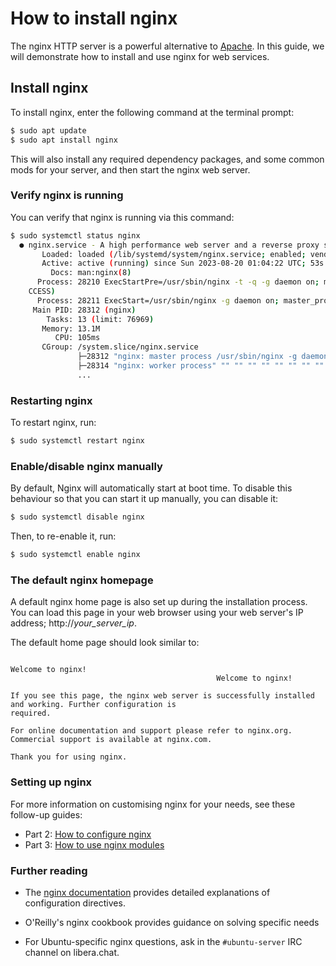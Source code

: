 # How to install nginx

The nginx HTTP server is a powerful alternative to [Apache](how-to-install-apache2.md). In this guide, we will demonstrate how to install and use nginx for web services.

## Install nginx

To install nginx, enter the following command at the terminal prompt:

```bash
$ sudo apt update
$ sudo apt install nginx
```

This will also install any required dependency packages, and some common mods for your server, and then start the nginx web server.

### Verify nginx is running

You can verify that nginx is running via this command:

```bash
$ sudo systemctl status nginx
  ● nginx.service - A high performance web server and a reverse proxy server
       Loaded: loaded (/lib/systemd/system/nginx.service; enabled; vendor preset: enabled)
       Active: active (running) since Sun 2023-08-20 01:04:22 UTC; 53s ago
         Docs: man:nginx(8)
      Process: 28210 ExecStartPre=/usr/sbin/nginx -t -q -g daemon on; master_process on; (code=exited, status=0/SU\
    CCESS)                                                                                                               
      Process: 28211 ExecStart=/usr/sbin/nginx -g daemon on; master_process on; (code=exited, status=0/SUCCESS)
     Main PID: 28312 (nginx)
        Tasks: 13 (limit: 76969)
       Memory: 13.1M
          CPU: 105ms
       CGroup: /system.slice/nginx.service
               ├─28312 "nginx: master process /usr/sbin/nginx -g daemon on; master_process on;"
               ├─28314 "nginx: worker process" "" "" "" "" "" "" "" "" "" "" "" "" "" "" "" "" ""
               ...
```

### Restarting nginx

To restart nginx, run:

```bash
$ sudo systemctl restart nginx
```

### Enable/disable nginx manually

By default, Nginx will automatically start at boot time.  To disable this behaviour so that you can start it up manually, you can disable it:

```bash
$ sudo systemctl disable nginx
```

Then, to re-enable it, run:

```bash
$ sudo systemctl enable nginx
```

### The default nginx homepage

A default nginx home page is also set up during the installation process. You can load this page in your web browser using your web server's IP address; http://<i>your_server_ip</i>.

The default home page should look similar to:

```text
                                                                                        Welcome to nginx!        
                                              Welcome to nginx!

If you see this page, the nginx web server is successfully installed and working. Further configuration is
required.

For online documentation and support please refer to nginx.org.
Commercial support is available at nginx.com.

Thank you for using nginx.
```

### Setting up nginx

For more information on customising nginx for your needs, see these follow-up guides:

  * Part 2: [How to configure nginx](how-to-configure-nginx.md)
  * Part 3: [How to use nginx modules](how-to-use-nginx-modules.md)


### Further reading

  * The [nginx documentation](https://nginx.org/en/docs/) provides detailed explanations of configuration directives.

  * O'Reilly's nginx cookbook provides guidance on solving specific needs

  * For Ubuntu-specific nginx questions, ask in the `#ubuntu-server` IRC channel on <a>libera.chat</a>.
